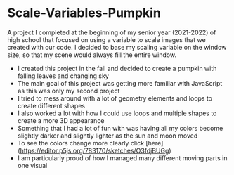 # Scale-Variables-Pumpkin
A project I completed at the beginning of my senior year (2021-2022) of high school that focused on using a variable to scale images that we created with our code. I decided to base my scaling variable on the window size, so that my scene would always fill the entire window.

+ I created this project in the fall and decided to create a pumpkin with falling leaves and changing sky
+ The main goal of this project was getting more familiar with JavaScript as this was only my second project
+ I tried to mess around with a lot of geometry elements and loops to create different shapes
+ I also worked a lot with how I could use loops and multiple shapes to create a more 3D appearance
+ Something that I had a lot of fun with was having all my colors become slightly darker and slightly lighter as the sun and moon moved
+ To see the colors change more clearly click [here] (https://editor.p5js.org/783170/sketches/O3fdjBUGg)
+ I am particularly proud of how I managed many different moving parts in one visual
